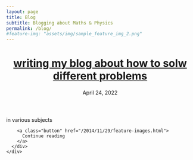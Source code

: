 ```yaml
---
layout: page
title: Blog
subtitle: Blogging about Maths & Physics
permalink: /blog/
#feature-img: "assets/img/sample_feature_img_2.png"
---
```

 <div class="posts">

<div class="post-teaser">
      <header>
        <h1>
          <a class="post-link" href="/2014/11/29/feature-images.html">
            writing my blog about how to solw different problems
          </a>
        </h1>
        <p class="meta">
          April 24, 2022
        </p>
      </header>
      <div class="excerpt">
in various subjects

        <a class="button" href="/2014/11/29/feature-images.html">
          Continue reading
        </a>
      </div>
    </div>

 </div>
